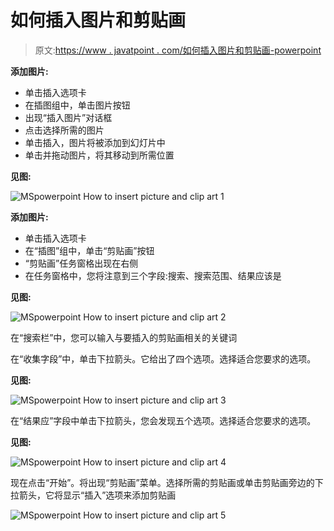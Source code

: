 # 如何插入图片和剪贴画

> 原文:[https://www . javatpoint . com/如何插入图片和剪贴画-powerpoint](https://www.javatpoint.com/how-to-insert-picture-and-clip-art-powerpoint)

**添加图片:**

*   单击插入选项卡
*   在插图组中，单击图片按钮
*   出现“插入图片”对话框
*   点击选择所需的图片
*   单击插入，图片将被添加到幻灯片中
*   单击并拖动图片，将其移动到所需位置

**见图:**

![MSpowerpoint How to insert picture and clip art 1](../Images/c834bbc146d0274eea62df02d7d0ebcb.png)

**添加图片:**

*   单击插入选项卡
*   在“插图”组中，单击“剪贴画”按钮
*   “剪贴画”任务窗格出现在右侧
*   在任务窗格中，您将注意到三个字段:搜索、搜索范围、结果应该是

**见图:**

![MSpowerpoint How to insert picture and clip art 2](../Images/6ead618ccb79034db969a46572de00c1.png)

在“搜索栏”中，您可以输入与要插入的剪贴画相关的关键词

在“收集字段”中，单击下拉箭头。它给出了四个选项。选择适合您要求的选项。

**见图:**

![MSpowerpoint How to insert picture and clip art 3](../Images/11a1962b4ee439e9fc7272801c7e6300.png)

在“结果应”字段中单击下拉箭头，您会发现五个选项。选择适合您要求的选项。

**见图:**

![MSpowerpoint How to insert picture and clip art 4](../Images/e3e915ee9404da692406d9450b9bddad.png)

现在点击“开始”。将出现“剪贴画”菜单。选择所需的剪贴画或单击剪贴画旁边的下拉箭头，它将显示“插入”选项来添加剪贴画

![MSpowerpoint How to insert picture and clip art 5](../Images/f8e8d9ed9e7371aea28938620af755a7.png)